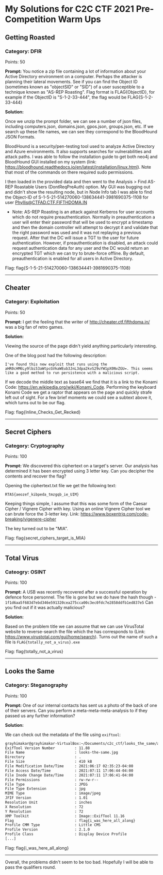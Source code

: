 # My Solutions for C2C CTF 2021 Pre-Competition Warm Ups

## Getting Roasted

### Category: DFIR

Points: 50

**Prompt:** You notice a zip file containing a lot of information about your Active Directory environment on a computer. Perhaps the attacker is planning their lateral movements. See if you can find the Object ID (sometimes known as "objectSID" or "SID") of a user susceptible to a technique known as "AS-REP Roasting". Flag format is FLAG{ObjectID}, for example if the ObjectID is "S-1-2-33-444", the flag would be FLAG{S-1-2-33-444}

**Solution:**

Once we unzip the prompt folder, we can see a number of json files, including computers.json, domains.json, gpos.json, groups.json, etc. If we search up these file names, we can see they correspond to the BloodHound JSON Formats.

BloodHound is a security/pen-testing tool used to analyze Active Directory and Azure environments. It also supports searches for vulnerabilities and attack paths. I was able to follow the installation guide to get both neo4j and BloodHound GUI installed on my system (link: https://bloodhound.readthedocs.io/en/latest/installation/linux.html). Note that most of the commands on there required sudo permissions.

I then loaded in the provided data and then went to the Analysis > Find AS-REP Roastable Users (DontReqPreAuth) option. My GUI was bugging out and didn't show the resulting node, but in Node Info tab I was able to find the Object-ID of S-1-5-21-514270060-138634441-3981690375-1108 for user Phyllis@CTFAD.CTF.FIFTHDOMA.IN

* Note: AS-REP Roasting is an attack against Kerberos for user accounts which do not require preauthentication. Normally in preauthentication a user will enter their password that will be used to encrypt a timestamp and then the domain controller will attempt to decrypt it and validate that the right password was used and it was not replaying a previous request. After that the DC will issue a TGT to the user for future authentication. However, if preauthentication is disabled, an attack could request authentication data for any user and the DC would return an encrypted TGT which we can try to brute-force offline. By default, preauthentication is enabled for all users in Active Directory.

Flag: flag{S-1-5-21-514270060-138634441-3981690375-1108}

---

## Cheater

### Category: Exploitation

Points: 50

**Prompt:** I get the feeling that the writer of <http://cheater.ctf.fifthdoma.in/> was a big fan of retro games.

**Solution:**

Viewing the source of the page didn't yield anything particularly interesting. 

One of the blog post had the following description: 

`I've found this new exploit that runs using the aHR0cHM6Ly9lbi53aWtpcGVkaWEub3JnL3dpa2kvS29uYW1pX0NvZGU=. This seems like a good method to run persistence with a malicious script.`

If we decode the middle text as base64 we find that it is a link to the Konami Code: <https://en.wikipedia.org/wiki/Konami_Code>. Performing the keyboard Konami Code we get a raptor that appears on the page and quickly strafe left out of sight. For a few brief moments we could see a subtext above it, which turns out to be our flag.

Flag: flag{Inline_Checks_Get_Recked}

---

## Secret Ciphers

### Category: Cryptography

Points: 100

**Prompt:** We discovered this ciphertext on a target's server. Our analysis has determined it has been encrypted using 3 letter key. Can you decipher the contents and recover the flag?

Opening the ciphertext.txt file we get the following text:

`RTAS{aeozef_kibpeda_tmzgqb_ie_UIM}`

Keeping things simple, I assume that this was some form of the Caesar Cipher / Vignere Cipher with key. Using an online Vignere Cipher tool we can brute force the 3-letter key. Link: <https://www.boxentriq.com/code-breaking/vigenere-cipher>

The key turned out to be "MIA".

Flag: flag{secret_ciphers_target_is_MIA}

---

## Total Virus

### Cateogry: OSINT

Points: 100

**Prompt:** A USB was recently recovered after a successful operation by defence force personnel. The file is gone but we do have the hash though - `1f1d6aa5f683d7ebd346e591320cea275cca00c3ec0fdc7e2858ddfb1ed837e5` Can you find out if it was actually malicious?

**Solution:**

Based on the problem title we can assume that we can use VirusTotal website to reverse-search the file which the has corresponds to (Link: https://www.virustotal.com/gui/home/search). Turns out the name of such a file is `FLAG{totally_not_a_virus}.exe` 

Flag: flag{totally_not_a_virus}

---

## Looks the Same

### Category: Steganography

Points: 100

**Prompt:** One of our internal contacts has sent us a photo of the back of one of their servers. Can you perform a meta-meta-meta-analysis to if they passed us any further information?

**Solution:**

We can check out the metadata of the file using `exiftool`:

~~~~~~sh
grayhimakar@grayhimakar-VirtualBox:~/Documents/c2c_ctf/looks_the_same/a905d08a-1d69-4d5b-91a4-759800bcbc49 (1)$ exiftool looks-the-same.jpg 
ExifTool Version Number         : 11.88
File Name                       : looks-the-same.jpg
Directory                       : .
File Size                       : 410 kB
File Modification Date/Time     : 2021:06:17 02:35:23-04:00
File Access Date/Time           : 2021:07:11 17:06:44-04:00
File Inode Change Date/Time     : 2021:07:11 17:06:41-04:00
File Permissions                : rw-rw-r--
File Type                       : JPEG
File Type Extension             : jpg
MIME Type                       : image/jpeg
JFIF Version                    : 1.01
Resolution Unit                 : inches
X Resolution                    : 72
Y Resolution                    : 72
XMP Toolkit                     : Image::ExifTool 11.16
Flag                            : flag{i_was_here_all_along}
Profile CMM Type                : Little CMS
Profile Version                 : 2.1.0
Profile Class                   : Display Device Profile
[...]
~~~~~~~

Flag: flag{i_was_here_all_along}

---

Overall, the problems didn\'t seem to be too bad. Hopefully I will be able to pass the qualifiers round.
